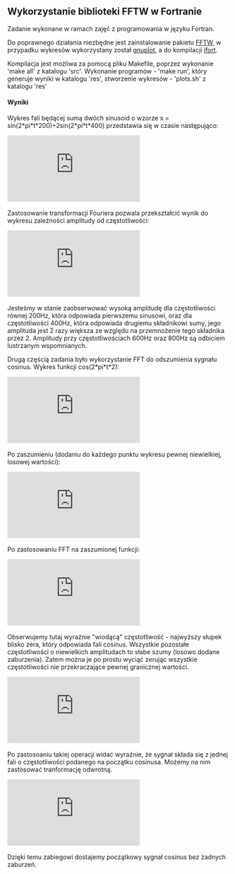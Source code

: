 ## Wykorzystanie biblioteki FFTW w Fortranie

Zadanie wykonane w ramach zajęć z programowania w języku Fortran.

Do poprawnego działania niezbędne jest zainstalowanie pakietu 
[FFTW](http://www.fftw.org/), w przypadku wykresów wykorzystany został [gnuplot](http://www.gnuplot.info/), 
a do kompilacji [ifort](https://software.intel.com/en-us/fortran-compilers).

Kompilacja jest możliwa za pomocą pliku Makefile, poprzez wykonanie 'make all' z katalogu 'src'.
Wykonanie programów - 'make run', który generuje wyniki w katalogu 'res', 
stworzenie wykresów - 'plots.sh' z katalogu 'res'

#### Wyniki

Wykres fali będącej sumą dwóch sinusoid o wzorze x = sin(2\*pi\*t\*200)+2sin(2\*pi\*t\*400) przedstawia się w czasie następująco:


![](https://github.com/slawomirgicala/fftw_fortran/blob/master/res/sin_sum_time_amplitude.pdf)


Zastosowanie transformacji Fouriera pozwala przekształcić wynik do wykresu zależności amplitudy od częstotliwości:


![](https://github.com/slawomirgicala/fftw_fortran/blob/master/res/sin_sum_frequency_amplitude.pdf)


Jesteśmy w stanie zaobserwować wysoką amplitudę dla częstotliwości równej 200Hz, która odpowiada pierwszemu sinusowi, oraz dla częstotliwości 400Hz, która odpowiada drugiemu składnikowi sumy, 
jego amplituda jest 2 razy większa ze względu na przemnożenie tego składnika przez 2.
Amplitudy przy częstotliwościach 600Hz oraz 800Hz są odbiciem lustrzanym wspomnianych.


Drugą częścią zadania było wykorzystanie FFT do odszumienia sygnału cosinus.
Wykres funkcji cos(2\*pi\*t\*2):


![](https://github.com/slawomirgicala/fftw_fortran/blob/master/res/cos_time_amplitude.pdf)


Po zaszumieniu (dodaniu do każdego punktu wykresu pewnej niewielkiej, losowej wartości):


![](https://github.com/slawomirgicala/fftw_fortran/blob/master/res/cos_noise_time_amplitude.pdf)


Po zastosowaniu FFT na zaszumionej funkcji:


![](https://github.com/slawomirgicala/fftw_fortran/blob/master/res/cos_noise_frequency_amplitude.pdf)


Obserwujemy tutaj wyraźnie "wiodącą" częstotliwość - najwyższy słupek blisko zera, który odpowiada fali cosinus. Wszystkie pozostałe częstotliwości 
o niewielkich amplitudach to słabe szumy (losowo dodane zaburzenia). Zatem można je po prostu wyciąć 
zerując wszystkie częstotliwości nie przekraczające pewnej granicznej wartości.


![](https://github.com/slawomirgicala/fftw_fortran/blob/master/res/cos_noise_cleaned_frequency_amplitude.pdf)


Po zastosoaniu takiej operacji widać wyraźnie, że sygnał składa się z jednej fali o częstotliwości podanego na początku cosinusa.
Możemy na nim zastosować tranformację odwrotną.


![](https://github.com/slawomirgicala/fftw_fortran/blob/master/res/cos_cleaned_inversed_time_amplitude.pdf)


Dzięki temu zabiegowi dostajemy początkowy sygnał cosinus bez żadnych zaburzeń.